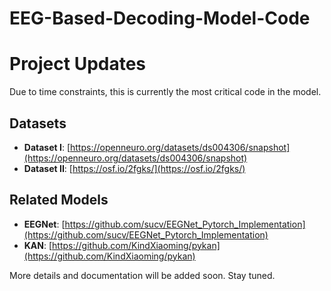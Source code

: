 # EEG-Based-Decoding-Model-Code

# Project Updates

Due to time constraints, this is currently the most critical code in the model.

## Datasets

- **Dataset I**: [https://openneuro.org/datasets/ds004306/snapshot](https://openneuro.org/datasets/ds004306/snapshot) 
- **Dataset II**: [https://osf.io/2fgks/](https://osf.io/2fgks/)  

## Related Models

- **EEGNet**:  [https://github.com/sucv/EEGNet_Pytorch_Implementation](https://github.com/sucv/EEGNet_Pytorch_Implementation)  
- **KAN**:  [https://github.com/KindXiaoming/pykan](https://github.com/KindXiaoming/pykan)  

More details and documentation will be added soon. Stay tuned.


